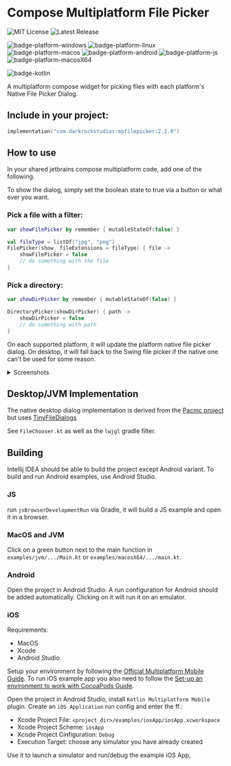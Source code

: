 # Compose Multiplatform File Picker

![MIT License](https://img.shields.io/github/license/Wavesonics/compose-multiplatform-file-picker) ![Latest Release](https://img.shields.io/github/v/release/aguragorn/compose-multiplatform-file-picker?include_prereleases)

![badge-platform-windows] ![badge-platform-linux] ![badge-platform-macos] ![badge-platform-android] ![badge-platform-js] ![badge-platform-macosX64]

![badge-kotlin]

A multiplatform compose widget for picking files with each platform's Native File Picker Dialog.

## Include in your project:

```kts
implementation("com.darkrockstudios:mpfilepicker:2.2.0")
```

## How to use

In your shared jetbrains compose multiplatform code, add one of the following.

To show the dialog, simply set the boolean state to true via a button or what ever you want.

### Pick a file with a filter:

````kotlin
var showFilePicker by remember { mutableStateOf(false) }

val fileType = listOf("jpg", "png")
FilePicker(show, fileExtensions = fileType) { file ->
    showFilePicker = false
    // do something with the file
}
````

### Pick a directory:

````kotlin
var showDirPicker by remember { mutableStateOf(false) }

DirectoryPicker(showDirPicker) { path ->
    showDirPicker = false
    // do something with path
}
````

On each supported platform, it will update the platform native file picker dialog. On desktop, it will fall back to the
Swing file picker if the native one can't be used for some reason.

<details>

<summary>Screenshots</summary>

## Windows

![Windows native file picker](screenshot-desktop-windows.jpg "Windows native file picker")

## Android

![Android native file picker](screenshot-android.png "Android native file picker")

</details>

## Desktop/JVM Implementation

The native desktop dialog implementation is derived from the [Pacmc project](https://github.com/jakobkmar/pacmc)
but uses [TinyFileDialogs](https://github.com/LWJGL/lwjgl3/blob/master/modules/lwjgl/tinyfd/src/generated/java/org/lwjgl/util/tinyfd/TinyFileDialogs.java)

See `FileChooser.kt` as well as the `lwjgl` gradle filter.

## Building

Intellij IDEA should be able to build the project except Android variant.
To build and run Android examples, use Android Studio.

### JS

run `jsBrowserDevelopmentRun` via Gradle, it will build a JS example and open it in a browser.

### MacOS and JVM

Click on a green button next to the main function in `examples/jvm/.../Main.kt` or `examples/macosX64/.../main.kt`.

### Android

Open the project in Android Studio. A run configuration for Android should be added automatically.
Clicking on it will run it on an emulator.

### iOS

Requirements:
- MacOS
- Xcode
- Android Studio

Setup your environment by following the [Official Multiplatform Mobile Guide](https://kotlinlang.org/docs/multiplatform-mobile-setup.html).
To run iOS example app you also need to follow the [Set-up an environment to work with CocoaPods Guide](https://kotlinlang.org/docs/native-cocoapods.html#set-up-an-environment-to-work-with-cocoapods).  

Open the project in Android Studio, install `Kotlin Multiplatform Mobile` plugin. Create an `iOS Application` run config
and enter the ff.:
- Xcode Project File: `<project_dir>/examples/iosApp/iosApp.xcworkspace`
- Xcode Project Scheme: `iosApp`
- Xcode Project Cinfiguration: `Debug`
- Execution Target: choose any simulator you have already created

Use it to launch a simulator and run/debug the example iOS App,

[badge-kotlin]: https://img.shields.io/badge/kotlin-1.8.20-blue.svg?logo=kotlin

<!-- PLATFORMS -->

[badge-platform-linux]: http://img.shields.io/badge/platform-jvm/linux-2D3F6C.svg?style=flat

[badge-platform-android]: http://img.shields.io/badge/platform-android-6EDB8D.svg?style=flat

[badge-platform-ios]: http://img.shields.io/badge/platform-ios-CDCDCD.svg?style=flat

[badge-platform-windows]: http://img.shields.io/badge/platform-jvm/windows-4D76CD.svg?style=flat

[badge-platform-macos]: http://img.shields.io/badge/platform-jvm/macos-111111.svg?style=flat

[badge-platform-js]: http://img.shields.io/badge/platform-js-34913c.svg?style=flat

[badge-platform-macosX64]: http://img.shields.io/badge/platform-macosX64-34913c.svg?style=flat
